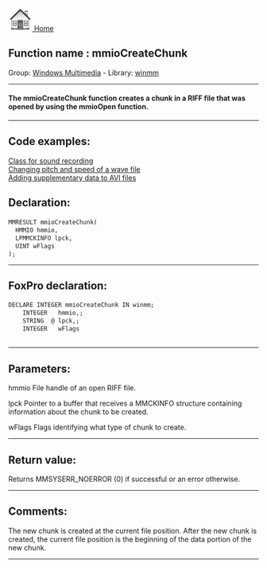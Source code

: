 [<img src="../../images/home.png"> Home ](https://github.com/VFPX/Win32API)  

## Function name : mmioCreateChunk
Group: [Windows Multimedia](../../functions_group.md#Windows_Multimedia)  -  Library: [winmm](../../libraries.md#winmm)  
***  


#### The mmioCreateChunk function creates a chunk in a RIFF file that was opened by using the mmioOpen function.
***  


## Code examples:
[Class for sound recording](../../samples/sample_420.md)  
[Changing pitch and speed of a wave file](../../samples/sample_422.md)  
[Adding supplementary data to AVI files](../../samples/sample_481.md)  

## Declaration:
```foxpro  
MMRESULT mmioCreateChunk(
  HMMIO hmmio,
  LPMMCKINFO lpck,
  UINT wFlags
);  
```  
***  


## FoxPro declaration:
```foxpro  
DECLARE INTEGER mmioCreateChunk IN winmm;
	INTEGER   hmmio,;
	STRING  @ lpck,;
	INTEGER   wFlags
  
```  
***  


## Parameters:
hmmio
File handle of an open RIFF file.

lpck
Pointer to a buffer that receives a MMCKINFO structure containing information about the chunk to be created. 

wFlags
Flags identifying what type of chunk to create.
  
***  


## Return value:
Returns MMSYSERR_NOERROR (0) if successful or an error otherwise.  
***  


## Comments:
The new chunk is created at the current file position. After the new chunk is created, the current file position is the beginning of the data portion of the new chunk.  
  
***  

